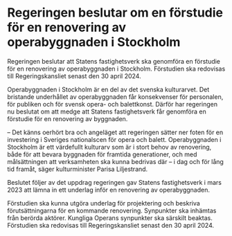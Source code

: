 # Regeringen beslutar om en förstudie för en renovering av operabyggnaden i Stockholm

Regeringen beslutar att Statens fastighetsverk ska genomföra en förstudie för en renovering av operabyggnaden i Stockholm. Förstudien ska redovisas till Regeringskansliet senast den 30 april 2024.

Operabyggnaden i Stockholm är en del av det svenska kulturarvet. Det bristande underhållet av operabyggnaden får konsekvenser för personalen, för publiken och för svensk opera- och balettkonst. Därför har regeringen nu beslutat om att medge att Statens fastighetsverk får genomföra en förstudie för en renovering av byggnaden.

– Det känns oerhört bra och angeläget att regeringen sätter ner foten för en investering i Sveriges nationalscen för opera och balett. Operabyggnaden i Stockholm är ett värdefullt kulturarv som är i stort behov av renovering, både för att bevara byggnaden för framtida generationer, och med målsättningen att verksamheten ska kunna bedrivas där – i dag och för lång tid framåt, säger kulturminister Parisa Liljestrand.

Beslutet följer av det uppdrag regeringen gav Statens fastighetsverk i mars 2023 att lämna in ett underlag inför en renovering av operabyggnaden.

Förstudien ska kunna utgöra underlag för projektering och beskriva förutsättningarna för en kommande renovering. Synpunkter ska inhämtas från berörda aktörer. Kungliga Operans synpunkter ska särskilt beaktas. Förstudien ska redovisas till Regeringskansliet senast den 30 april 2024.
